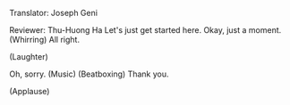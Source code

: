 

Translator: Joseph Geni

Reviewer: Thu-Huong Ha
Let&#39;s just get started here.
Okay, just a moment.
(Whirring)
All right.

(Laughter)

Oh, sorry.
(Music) (Beatboxing)
Thank you.

(Applause)

